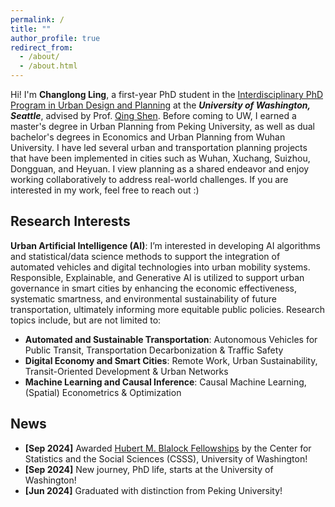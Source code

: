 ```yaml
---
permalink: /
title: ""
author_profile: true
redirect_from: 
  - /about/
  - /about.html
---
```


Hi! I'm **Changlong Ling**, a first-year PhD student in the [Interdisciplinary PhD Program in Urban Design and Planning](https://sites.uw.edu/urbdpphd/) at the **_University of Washington, Seattle_**, advised by Prof. [Qing Shen](https://urbdp.be.uw.edu/people/qing-shen/). Before coming to UW, I earned a master's degree in Urban Planning from Peking University, as well as dual bachelor's degrees in Economics and Urban Planning from Wuhan University. I have led several urban and transportation planning projects that have been implemented in cities such as Wuhan, Xuchang, Suizhou, Dongguan, and Heyuan. I view planning as a shared endeavor and enjoy working collaboratively to address real-world challenges. If you are interested in my work, feel free to reach out :)

Research Interests
-----
**Urban Artificial Intelligence (AI)**: I’m interested in developing AI algorithms and statistical/data science methods to support the integration of automated vehicles and digital technologies into urban mobility systems. Responsible, Explainable, and Generative AI is utilized to support urban governance in smart cities by enhancing the economic effectiveness, systematic smartness, and environmental sustainability of future transportation, ultimately informing more equitable public policies. Research topics include, but are not limited to:
- **Automated and Sustainable Transportation**: Autonomous Vehicles for Public Transit, Transportation Decarbonization & Traffic Safety
- **Digital Economy and Smart Cities**: Remote Work, Urban Sustainability, Transit-Oriented Development & Urban Networks
- **Machine Learning and Causal Inference**: Causal Machine Learning, (Spatial) Econometrics & Optimization

News
-----
- **[Sep 2024]** Awarded [Hubert M. Blalock Fellowships](https://csss.uw.edu/about/blalock-fellowship) by the Center for Statistics and the Social Sciences (CSSS), University of Washington!
- **[Sep 2024]** New journey, PhD life, starts at the University of Washington!
- **[Jun 2024]** Graduated with distinction from Peking University!
